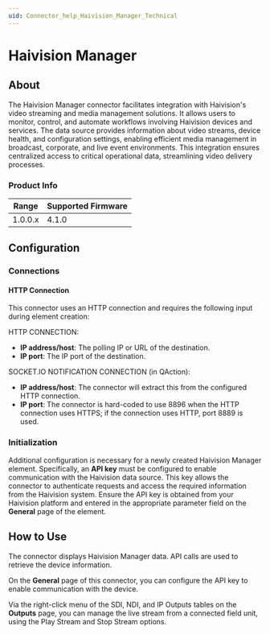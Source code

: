 ```yaml
---
uid: Connector_help_Haivision_Manager_Technical
---
```


# Haivision Manager

## About

The Haivision Manager connector facilitates integration with Haivision's video streaming and media management solutions. It allows users to monitor, control, and automate workflows involving Haivision devices and services. The data source provides information about video streams, device health, and configuration settings, enabling efficient media management in broadcast, corporate, and live event environments. This integration ensures centralized access to critical operational data, streamlining video delivery processes.

### Product Info

| Range   | Supported Firmware |
|---------|--------------------|
| 1.0.0.x | 4.1.0              |

## Configuration

### Connections

#### HTTP Connection

This connector uses an HTTP connection and requires the following input during element creation:

HTTP CONNECTION:

- **IP address/host**: The polling IP or URL of the destination.
- **IP port**: The IP port of the destination.

SOCKET.IO NOTIFICATION CONNECTION (in QAction):

- **IP address/host**: The connector will extract this from the configured HTTP connection.
- **IP port**: The connector is hard-coded to use 8896 when the HTTP connection uses HTTPS; if the connection uses HTTP, port 8889 is used.

### Initialization

Additional configuration is necessary for a newly created Haivision Manager element. Specifically, an **API key** must be configured to enable communication with the Haivision data source. This key allows the connector to authenticate requests and access the required information from the Haivision system. Ensure the API key is obtained from your Haivision platform and entered in the appropriate parameter field on the **General** page of the element.

## How to Use

The connector displays Haivision Manager data. API calls are used to retrieve the device information.

On the **General** page of this connector, you can configure the API key to enable communication with the device.

Via the right-click menu of the SDI, NDI, and IP Outputs tables on the **Outputs** page, you can manage the live stream from a connected field unit, using the Play Stream and Stop Stream options.
